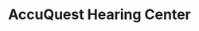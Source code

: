 ---
title: "AccuQuest Hearing Center"
url: /greensburg/accuquest-hearing-center/
shop: hearing aids
---